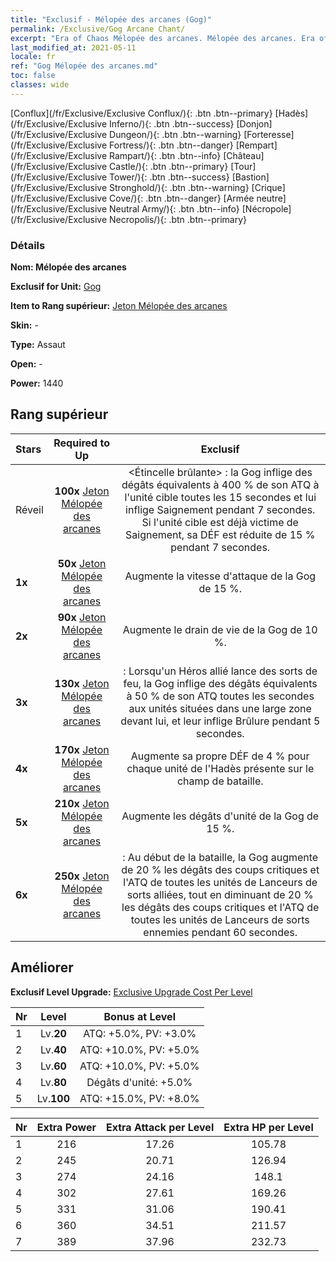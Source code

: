 ```yaml
---
title: "Exclusif - Mélopée des arcanes (Gog)"
permalink: /Exclusive/Gog Arcane Chant/
excerpt: "Era of Chaos Mélopée des arcanes. Mélopée des arcanes. Era of Chaos Exclusif Mélopée des arcanes. Gog Exclusif."
last_modified_at: 2021-05-11
locale: fr
ref: "Gog Mélopée des arcanes.md"
toc: false
classes: wide
---
```

 [Conflux](/fr/Exclusive/Exclusive Conflux/){: .btn .btn--primary} [Hadès](/fr/Exclusive/Exclusive Inferno/){: .btn .btn--success} [Donjon](/fr/Exclusive/Exclusive Dungeon/){: .btn .btn--warning} [Forteresse](/fr/Exclusive/Exclusive Fortress/){: .btn .btn--danger} [Rempart](/fr/Exclusive/Exclusive Rampart/){: .btn .btn--info} [Château](/fr/Exclusive/Exclusive Castle/){: .btn .btn--primary} [Tour](/fr/Exclusive/Exclusive Tower/){: .btn .btn--success} [Bastion](/fr/Exclusive/Exclusive Stronghold/){: .btn .btn--warning} [Crique](/fr/Exclusive/Exclusive Cove/){: .btn .btn--danger} [Armée neutre](/fr/Exclusive/Exclusive Neutral Army/){: .btn .btn--info} [Nécropole](/fr/Exclusive/Exclusive Necropolis/){: .btn .btn--primary} 

### Détails
 **Nom: Mélopée des arcanes** 

 **Exclusif for Unit:** [Gog](/fr/units/Gog/) 

 **Item to Rang supérieur:** [Jeton Mélopée des arcanes](/ItemsFR/con_915/)

 **Skin:** -

 **Type:** Assaut

 **Open:** -

 **Power:** 1440

## Rang supérieur

  |     Stars    |  Required to Up | Exclusif |
  |:-------------|:---------------:|:---------------:|
  |  Réveil  | **100x** [Jeton Mélopée des arcanes](/ItemsFR/con_915/) | <Étincelle brûlante> : la Gog inflige des dégâts équivalents à 400 % de son ATQ à l'unité cible toutes les 15 secondes et lui inflige Saignement pendant 7 secondes. Si l'unité cible est déjà victime de Saignement, sa DÉF est réduite de 15 % pendant 7 secondes. |
  | **1x** <i class="fas fa-star"/> | **50x** [Jeton Mélopée des arcanes](/ItemsFR/con_915/) | Augmente la vitesse d'attaque de la Gog de 15 %. |
  | **2x** <i class="fas fa-star"/> | **90x** [Jeton Mélopée des arcanes](/ItemsFR/con_915/) | Augmente le drain de vie de la Gog de 10 %. |
  | **3x** <i class="fas fa-star"/> | **130x** [Jeton Mélopée des arcanes](/ItemsFR/con_915/) | <Vague de chaleur> : Lorsqu'un Héros allié lance des sorts de feu, la Gog inflige des dégâts équivalents à 50 % de son ATQ toutes les secondes aux unités situées dans une large zone devant lui, et leur inflige Brûlure pendant 5 secondes. |
  | **4x** <i class="fas fa-star"/> | **170x** [Jeton Mélopée des arcanes](/ItemsFR/con_915/) | Augmente sa propre DÉF de 4 % pour chaque unité de l'Hadès présente sur le champ de bataille. |
  | **5x** <i class="fas fa-star"/> | **210x** [Jeton Mélopée des arcanes](/ItemsFR/con_915/) | Augmente les dégâts d'unité de la Gog de 15 %. |
  | **6x** <i class="fas fa-star"/> | **250x** [Jeton Mélopée des arcanes](/ItemsFR/con_915/) | <Symphonie infernale> : Au début de la bataille, la Gog augmente de 20 % les dégâts des coups critiques et l'ATQ de toutes les unités de Lanceurs de sorts alliées, tout en diminuant de 20 % les dégâts des coups critiques et l'ATQ de toutes les unités de Lanceurs de sorts ennemies pendant 60 secondes. |


## Améliorer
 **Exclusif Level Upgrade:** [Exclusive Upgrade Cost Per Level](/Exclusive/ExclusiveUpgradeCostPerLevel/)

  |  Nr  |   Level  | Bonus at Level |
  |:-----|:--------:|:--------------:|
  | 1 | Lv.**20** | ATQ: +5.0%, PV: +3.0% |
  | 2 | Lv.**40** | ATQ: +10.0%, PV: +5.0% |
  | 3 | Lv.**60** | ATQ: +10.0%, PV: +5.0% |
  | 4 | Lv.**80** | Dégâts d'unité: +5.0% |
  | 5 | Lv.**100** | ATQ: +15.0%, PV: +8.0% |


  |  Nr  |  Extra Power | Extra Attack per Level | Extra HP per Level |
  |:-----|:--------:|:--------:|:--------:|
  | 1 | 216 | 17.26 | 105.78 |
  | 2 | 245 | 20.71 | 126.94 |
  | 3 | 274 | 24.16 | 148.1 |
  | 4 | 302 | 27.61 | 169.26 |
  | 5 | 331 | 31.06 | 190.41 |
  | 6 | 360 | 34.51 | 211.57 |
  | 7 | 389 | 37.96 | 232.73 |


